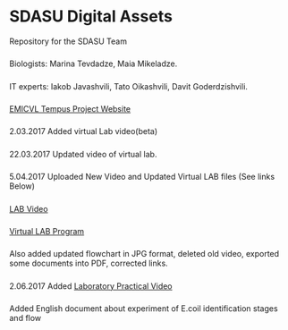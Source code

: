 # SDASU Digital Assets
Repository for the SDASU Team
#####
Biologists: Marina Tevdadze, Maia Mikeladze.
#####
IT experts: Iakob Javashvili, Tato Oikashvili, Davit Goderdzishvili.
#####
[EMICVL Tempus Project Website](https://sites.google.com/a/sdasu.edu.ge/emicvl/mtavari)
#####
2.03.2017
Added virtual Lab video(beta)
#####
22.03.2017
Updated video of virtual lab.
#####
5.04.2017
Uploaded New Video and Updated Virtual LAB files (See links Below) 
#####
[LAB Video](https://drive.google.com/file/d/0B8wU0OxMTNaoNkowOUlrUEppS3c/view?usp=sharing)
#####
[Virtual LAB Program](https://drive.google.com/drive/folders/0B8wU0OxMTNaoa2NZMklEajg2MlE?usp=sharing)
#####
Also added updated flowchart in JPG format, deleted old video, exported some documents into PDF, corrected links.
#####
2.06.2017
Added [Laboratory Practical Video](https://www.youtube.com/watch?v=98Qk_J8qJX0)
#####
Added English document about experiment of E.coil identification stages and flow

